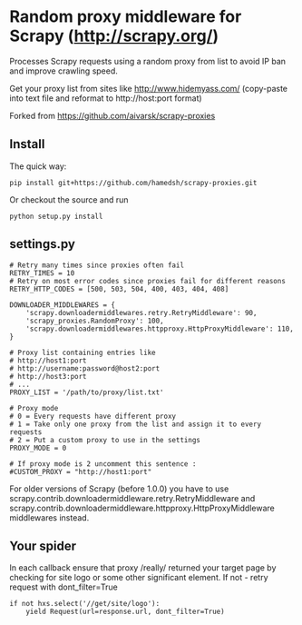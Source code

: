 Random proxy middleware for Scrapy (http://scrapy.org/)
=======================================================

Processes Scrapy requests using a random proxy from list to avoid IP ban and
improve crawling speed.

Get your proxy list from sites like http://www.hidemyass.com/ (copy-paste into text file
and reformat to http://host:port format)

Forked from https://github.com/aivarsk/scrapy-proxies

Install
--------

The quick way:

    pip install git+https://github.com/hamedsh/scrapy-proxies.git

Or checkout the source and run

    python setup.py install


settings.py
-----------

    # Retry many times since proxies often fail
    RETRY_TIMES = 10
    # Retry on most error codes since proxies fail for different reasons
    RETRY_HTTP_CODES = [500, 503, 504, 400, 403, 404, 408]

    DOWNLOADER_MIDDLEWARES = {
        'scrapy.downloadermiddlewares.retry.RetryMiddleware': 90,
        'scrapy_proxies.RandomProxy': 100,
        'scrapy.downloadermiddlewares.httpproxy.HttpProxyMiddleware': 110,
    }

    # Proxy list containing entries like
    # http://host1:port
    # http://username:password@host2:port
    # http://host3:port
    # ...
    PROXY_LIST = '/path/to/proxy/list.txt'
    
    # Proxy mode
    # 0 = Every requests have different proxy
    # 1 = Take only one proxy from the list and assign it to every requests
    # 2 = Put a custom proxy to use in the settings
    PROXY_MODE = 0
    
    # If proxy mode is 2 uncomment this sentence :
    #CUSTOM_PROXY = "http://host1:port"


For older versions of Scrapy (before 1.0.0) you have to use
scrapy.contrib.downloadermiddleware.retry.RetryMiddleware and
scrapy.contrib.downloadermiddleware.httpproxy.HttpProxyMiddleware
middlewares instead.


Your spider
-----------

In each callback ensure that proxy /really/ returned your target page by
checking for site logo or some other significant element.
If not - retry request with dont_filter=True

    if not hxs.select('//get/site/logo'):
        yield Request(url=response.url, dont_filter=True)
